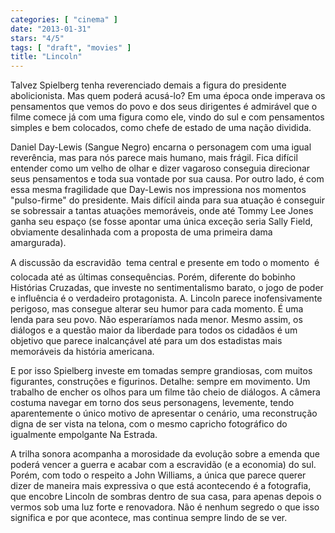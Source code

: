 ```yaml
---
categories: [ "cinema" ]
date: "2013-01-31"
stars: "4/5"
tags: [ "draft", "movies" ]
title: "Lincoln"
---
```

Talvez Spielberg tenha reverenciado demais a figura do presidente
abolicionista. Mas quem poderá acusá-lo? Em uma época onde imperava os
pensamentos que vemos do povo e dos seus dirigentes é admirável que o
filme comece já com uma figura como ele, vindo do sul e com pensamentos
simples e bem colocados, como chefe de estado de uma nação dividida.

Daniel Day-Lewis (Sangue Negro) encarna o personagem com uma igual
reverência, mas para nós parece mais humano, mais frágil. Fica difícil
entender como um velho de olhar e dizer vagaroso conseguia direcionar
seus pensamentos e toda sua vontade por sua causa. Por outro lado, é
com essa mesma fragilidade que Day-Lewis nos impressiona nos momentos
"pulso-firme" do presidente. Mais difícil ainda para sua atuação é
conseguir se sobressair a tantas atuações memoráveis, onde até Tommy
Lee Jones ganha seu espaço (se fosse apontar uma única exceção seria
Sally Field, obviamente desalinhada com a proposta de uma primeira dama
amargurada).

A discussão da escravidão  tema central e presente em todo o momento
 é colocada até as últimas consequências. Porém, diferente do
bobinho Histórias Cruzadas, que investe no sentimentalismo barato,
o jogo de poder e influência é o verdadeiro protagonista. A. Lincoln
parece inofensivamente perigoso, mas consegue alterar seu humor para
cada momento. É uma lenda para seu povo. Não esperaríamos nada
menor. Mesmo assim, os diálogos e a questão maior da liberdade para
todos os cidadãos é um objetivo que parece inalcançável até para
um dos estadistas mais memoráveis da história americana.

E por isso Spielberg investe em tomadas sempre grandiosas, com muitos
figurantes, construções e figurinos. Detalhe: sempre em movimento. Um
trabalho de encher os olhos para um filme tão cheio de diálogos. A
câmera costuma navegar em torno dos seus personagens, levemente,
tendo aparentemente o único motivo de apresentar o cenário, uma
reconstrução digna de ser vista na telona, com o mesmo capricho
fotográfico do igualmente empolgante Na Estrada.

A trilha sonora acompanha a morosidade da evolução sobre a emenda que
poderá vencer a guerra e acabar com a escravidão (e a economia) do
sul. Porém, com todo o respeito a John Williams, a única que parece
querer dizer de maneira mais expressiva o que está acontecendo é a
fotografia, que encobre Lincoln de sombras dentro de sua casa, para
apenas depois o vermos sob uma luz forte e renovadora. Não é nenhum
segredo o que isso significa e por que acontece, mas continua sempre
lindo de se ver.

